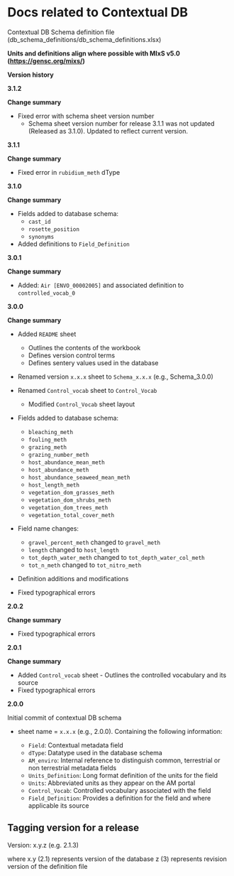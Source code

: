 # Docs related to Contextual DB
Contextual DB Schema definition file (db_schema_definitions/db_schema_definitions.xlsx)

**Units and definitions align where possible with MIxS v5.0 (https://gensc.org/mixs/)**

**Version history**

**3.1.2**

**Change summary**

- Fixed error with schema sheet version number
    - Schema sheet version number for release 3.1.1 was not updated (Released as 3.1.0). Updated to reflect current version.

**3.1.1**

**Change summary**

- Fixed error in `rubidium_meth` dType

**3.1.0**

**Change summary**

- Fields added to database schema:
    - `cast_id`
    - `rosette_position`
    - `synonyms`
- Added definitions to `Field_Definition` 

**3.0.1**

**Change summary**
- Added: `Air [ENVO_00002005]` and associated definition to `controlled_vocab_0`

**3.0.0**

**Change summary**
- Added `README` sheet
     - Outlines the contents of the workbook
     - Defines version control terms
     - Defines sentery values used in the database
- Renamed version `x.x.x` sheet to `Schema_x.x.x` (e.g., Schema_3.0.0)
- Renamed `Control_vocab` sheet to `Control_Vocab`
    - Modified `Control_Vocab` sheet layout
- Fields added to database schema:
    - `bleaching_meth`
    - `fouling_meth`
    - `grazing_meth`
    - `grazing_number_meth`
    - `host_abundance_mean_meth`
    - `host_abundance_meth`
    - `host_abundance_seaweed_mean_meth`
    - `host_length_meth`
    - `vegetation_dom_grasses_meth`
    - `vegetation_dom_shrubs_meth`
    - `vegetation_dom_trees_meth`
    - `vegetation_total_cover_meth`

- Field name changes:
    - `gravel_percent_meth` changed to `gravel_meth`
    - `length` changed to `host_length`
    - `tot_depth_water_meth` changed to `tot_depth_water_col_meth`
    - `tot_n_meth` changed to `tot_nitro_meth`

- Definition additions and modifications
- Fixed typographical errors

**2.0.2**

**Change summary**
 - Fixed typographical errors

**2.0.1**

**Change summary**
- Added `Control_vocab` sheet
        - Outlines the controlled vocabulary and its source
- Fixed typographical errors

**2.0.0**
    
Initial commit of contextual DB schema
- sheet name = `x.x.x` <version number> (e.g., 2.0.0). Containing the following information:
    - `Field`: Contextual metadata field
    - `dType`: Datatype used in the database schema
    - `AM_enviro`: Internal reference to distinguish common, terrestrial or non terrestrial metadata fields
    - `Units_Definition`: Long format definition of the units for the field
    - `Units`: Abbreviated units as they appear on the AM portal
    - `Control_Vocab`: Controlled vocabulary associated with the field
    - `Field_Definition`: Provides a definition for the field and where applicable its source

## Tagging version for a release

Version: x.y.z (e.g. 2.1.3)

where 
x.y (2.1) represents version of the database 
z (3) represents revision version of the definition file
